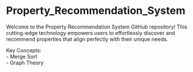 # Property_Recommendation_System
Welcome to the Property Recommendation System GitHub repository! This cutting-edge technology empowers users to effortlessly discover and recommend properties that align perfectly with their unique needs.
<br>
<p> Key Concepts:<br>
- Merge Sort<br>
- Graph Theory</p>

